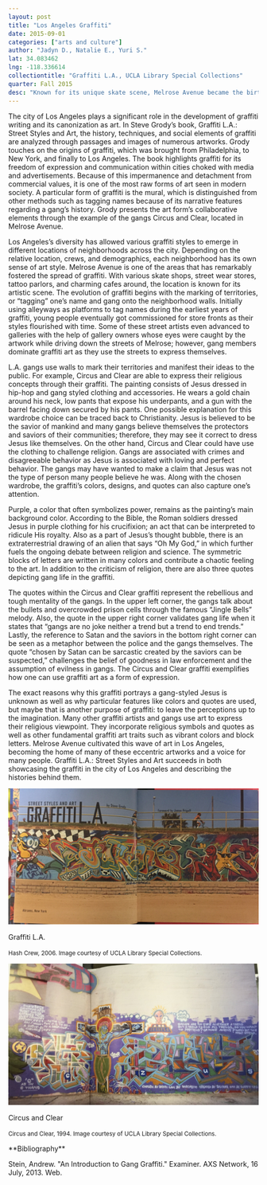 ```yaml
---
layout: post
title: "Los Angeles Graffiti"
date: 2015-09-01
categories: ["arts and culture"]
author: "Jadyn D., Natalie E., Yuri S."
lat: 34.083462
lng: -118.336614
collectiontitle: "Graffiti L.A., UCLA Library Special Collections"
quarter: Fall 2015
desc: "Known for its unique skate scene, Melrose Avenue became the birth place for many innovative artistic techniques and themes found in Los Angeles's graffiti. Young people began to draw their graffiti on the avenue's walls and soon filled the alleyways with artworks."
---
```

The city of Los Angeles plays a significant role in the development of graffiti writing and its canonization as art. In Steve Grody’s book, Graffiti L.A.: Street Styles and Art, the history, techniques, and social elements of graffiti are analyzed through passages and images of numerous artworks. Grody touches on the origins of graffiti, which was brought from Philadelphia, to New York, and finally to Los Angeles. The book highlights graffiti for its freedom of expression and communication within cities choked with media and advertisements. Because of this impermanence and detachment from commercial values, it is one of the most raw forms of art seen in modern society. A particular form of graffiti is the mural, which is distinguished from other methods such as tagging names because of its narrative features regarding a gang’s history. Grody presents the art form’s collaborative elements through the example of the gangs Circus and Clear, located in Melrose Avenue.

Los Angeles’s diversity has allowed various graffiti styles to emerge in different locations of neighborhoods across the city. Depending on the relative location, crews, and demographics, each neighborhood has its own sense of art style. Melrose Avenue is one of the areas that has remarkably fostered the spread of graffiti. With various skate shops, street wear stores, tattoo parlors, and charming cafes around, the location is known for its artistic scene. The evolution of graffiti begins with the marking of territories, or “tagging” one’s name and gang onto the neighborhood walls. Initially using alleyways as platforms to tag names during the earliest years of graffiti, young people eventually got commissioned for store fronts as their styles flourished with time. Some of these street artists even advanced to galleries with the help of gallery owners whose eyes were caught by the artwork while driving down the streets of Melrose; however, gang members dominate graffiti art as they use the streets to express themselves.

L.A. gangs use walls to mark their territories and manifest their ideas to the public. For example, Circus and Clear are able to express their religious concepts through their graffiti. The painting consists of Jesus dressed in hip-hop and gang styled clothing and accessories. He wears a gold chain around his neck, low pants that expose his underpants, and a gun with the barrel facing down secured by his pants. One possible explanation for this wardrobe choice can be traced back to Christianity. Jesus is believed to be the savior of mankind and many gangs believe themselves the protectors and saviors of their communities; therefore, they may see it correct to dress Jesus like themselves. On the other hand, Circus and Clear could have use the clothing to challenge religion. Gangs are associated with crimes and disagreeable behavior as Jesus is associated with loving and perfect behavior. The gangs may have wanted to make a claim that Jesus was not the type of person many people believe he was. Along with the chosen wardrobe, the graffiti’s colors, designs, and quotes can also capture one’s attention.

Purple, a color that often symbolizes power, remains as the painting’s main background color. According to the Bible, the Roman soldiers dressed Jesus in purple clothing for his crucifixion; an act that can be interpreted to ridicule His royalty. Also as a part of Jesus’s thought bubble, there is an extraterrestrial drawing of an alien that says “Oh My God,” in which further fuels the ongoing debate between religion and science. The symmetric blocks of letters are written in many colors and contribute a chaotic feeling to the art. In addition to the criticism of religion, there are also three quotes depicting gang life in the graffiti.

The quotes within the Circus and Clear graffiti represent the rebellious and tough mentality of the gangs. In the upper left corner, the gangs talk about the bullets and overcrowded prison cells through the famous “Jingle Bells” melody. Also, the quote in the upper right corner validates gang life when it states that “gangs are no joke neither a trend but a trend to end trends.” Lastly, the reference to Satan and the saviors in the bottom right corner can be seen as a metaphor between the police and the gangs themselves. The quote “chosen by Satan can be sarcastic created by the saviors can be suspected,” challenges the belief of goodness in law enforcement and the assumption of evilness in gangs. The Circus and Clear graffiti exemplifies how one can use graffiti art as a form of expression.

The exact reasons why this graffiti portrays a gang-styled Jesus is unknown as well as why particular features like colors and quotes are used, but maybe that is another purpose of graffiti: to leave the perceptions up to the imagination. Many other graffiti artists and gangs use art to express their religious viewpoint. They incorporate religious symbols and quotes as well as other fundamental graffiti art traits such as vibrant colors and block letters. Melrose Avenue cultivated this wave of art in Los Angeles, becoming the home of many of these eccentric artworks and a voice for many people. Graffiti L.A.: Street Styles and Art succeeds in both showcasing the graffiti in the city of Los Angeles and describing the histories behind them.


<img src='images/Graffiti 3.jpg' alt='Steve Grody&#39;s book cover image. This graffiti contains happy cartoon characters and colorful block letters.'>
<figcaption><p>Graffiti L.A.</p><p><small>Hash Crew, 2006. Image courtesy of UCLA Library Special Collections.</small></p>
<img src='images/Graffiti.JPG' alt='Religious-based graffiti depicting a gang-styled crucified Jesus, abstract art, and rebellious phrases.'>
<figcaption><p>Circus and Clear</p><p><small>Circus and Clear, 1994. Image courtesy of UCLA Library Special Collections.</small></p>
<section id="categories" markdown="1">
**Bibliography**

Stein, Andrew. &quot;An Introduction to Gang Graffiti.&quot; Examiner. AXS Network, 16 July, 2013. Web.


</section>